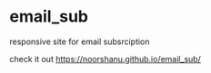 # email_sub
responsive site for email subsrciption

check it out
https://noorshanu.github.io/email_sub/
